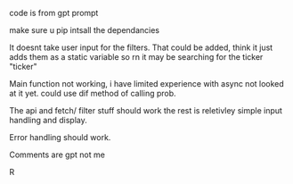 code is from gpt prompt

make sure u pip intsall the dependancies

It doesnt take user input for the filters. That could be added, think it just adds them as a static variable so rn it may be searching for the ticker "ticker"

Main function not working, i have limited experience with async not looked at it yet. could use dif method of calling prob.

The api and fetch/ filter stuff should work the rest is reletivley simple input handling and display.

Error handling should work.

Comments are gpt not me

R
